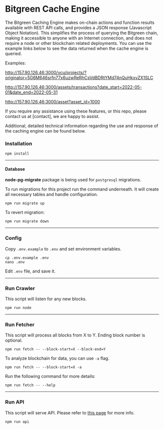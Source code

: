 # Bitgreen Cache Engine

The Bitgreen Caching Engine makes on-chain actions and function results available with REST API calls, and provides a JSON response (Javascript Object Notation). This simplifies the process of querying the Bitgreen chain, making it accessible to anyone with an Internet connection, and does not require a node or other blockchain related deployments. You can use the example links below to see the data returned when the cache engine is queried.


Examples: 

http://157.90.126.46:3000/vcu/projects/?originator=5G6M646srfn77x6uzwReRhCsVdBDRtYMd74nQuHkxvZX1SLC

http://157.90.126.46:3000/assets/transactions?date_start=2022-05-01&date_end=2022-05-31

http://157.90.126.46:3000/asset?asset_id=1000


If you require any assistance using these features, or this repo, please contact us at [contact], we are happy to assist.

Additional, detailed technical information regarding the use and response of the caching engine can be found below. 

### Installation
```
npm install
```

---

#### Database
**node-pg-migrate** package is being used for `postgresql` migrations.

To run migrations for this project run the command underneath. It will create all necessary tables and handle configuration.
```
npm run migrate up
```
To revert migration:
```
npm run migrate down
```

---

### Config
Copy `.env.example` to `.env` and set environment variables.
```
cp .env.example .env
nano .env
```
Edit `.env` file, and save it.

---

### Run Crawler
This script will listen for any new blocks.
```
npm run node
```

---

### Run Fetcher
This script will process all blocks from X to Y.
Ending block number is optional.
```
npm run fetch -- --block-start=X --block-end=Y
```
To analyze blockchain for data, you can use `-a` flag.
```
npm run fetch -- --block-start=X -a
```
Run the following command for more details:
```
npm run fetch -- --help
```

---

### Run API
This script will serve API. Please refer to [this page](docs/api.md) for more info.
```
npm run api
```
